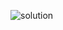 ![solution](https://user-images.githubusercontent.com/103949296/232842619-c2fd6f8b-10f3-4d3d-a237-2266d69ce30f.png)